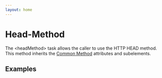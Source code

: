 ```yaml
---
layout: home
---
```

Head-Method
===========

The &lt;headMethod&gt; task allows the caller to use the HTTP HEAD method. This method inherits the [Common Method](method_task_common.html) attributes and subelements.

Examples
--------


